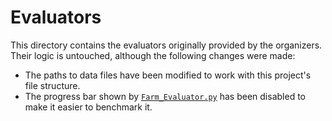 # Evaluators

This directory contains the evaluators originally provided by the organizers. Their logic is untouched, although the following changes were made:
- The paths to data files have been modified to work with this project's file structure.
- The progress bar shown by [`Farm_Evaluator.py`](./Farm_Evaluator.py) has been disabled to make it easier to benchmark it.
